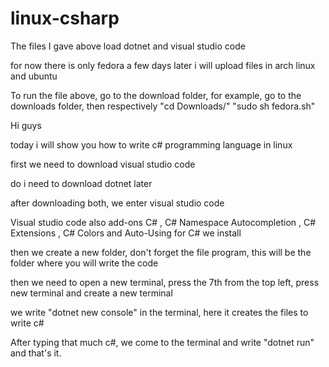 # linux-csharp
The files I gave above load dotnet and visual studio code

for now there is only fedora a few days later i will upload files in arch linux and ubuntu

To run the file above, go to the download folder, for example, go to the downloads folder, then respectively "cd Downloads/" "sudo sh fedora.sh"


Hi guys

today i will show you how to write c# programming language in linux

first we need to download visual studio code

do i need to download dotnet later

after downloading both, we enter visual studio code

Visual studio code also add-ons C# , C# Namespace Autocompletion , C# Extensions , C# Colors and Auto-Using for C#
we install

then we create a new folder, don't forget the file program, this will be the folder where you will write the code


then we need to open a new terminal, press the 7th from the top left, press new terminal and create a new terminal

we write "dotnet new console" in the terminal, here it creates the files to write c#

After typing that much c#, we come to the terminal and write "dotnet run" and that's it.
